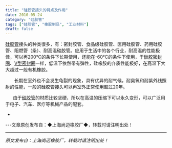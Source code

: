 ```yaml
---
title: "硅胶管接头的特点及作用"
date: 2010-05-24
category: "硅胶管"
tags: ["硅胶管", "橡胶制品", "工业材料"]
draft: false
---
```


[硅胶管](http://www.smpolymer.com/guijiaoguan/)接头的种类很多，有：密封胶管、食品级硅胶管、医用硅胶管、药用硅胶管、阻燃管（条）、耐高温硅胶管。应用于生活中的各个行业，耐高温的性能极佳，可以再200℃的条件下长期使用，还能在-60℃的条件下使用，于[硅胶密封圈](http://www.smpolymer.com/)、[V型密封圈](http://www.smpolymer.com/)一样，低温下依然带有弹性，硅橡胶的介质性能极好，在高温下大大超过一般有机橡胶。

       长期在室外也不会发生龟裂的现象，具有优异的耐气候，耐臭氧和耐紫外线照射的性能，一般的硅胶管接头可以再室外正常使用超过20年。

      由于[硅胶管](http://www.smpolymer.com/guijiaoguan/)的材质比较坚硬，所以在高温的压缩下可以永久变形，可以广泛用于电子、汽车、医疗等机械产品的配套。

-

---文章原创发布自：◆上海尚迈橡胶厂◆，转载时请注明出处！

---

*原文发布自：上海尚迈橡胶厂，转载时请注明出处！*
